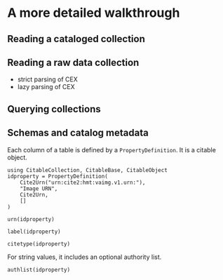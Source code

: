 # A more detailed walkthrough



## Reading a cataloged collection


## Reading a raw data collection

- strict parsing of CEX
- lazy parsing of CEX


## Querying collections



## Schemas and catalog metadata

Each column of a table is defined by a `PropertyDefinition`. It is a citable object.

```@example schema
using CitableCollection, CitableBase, CitableObject
idproperty = PropertyDefinition(
    Cite2Urn("urn:cite2:hmt:vaimg.v1.urn:"),
    "Image URN",
    Cite2Urn,
    []
)
```    
```@example schema
urn(idproperty) 
```
```@example schema
label(idproperty)
```
```@example schema
citetype(idproperty)
```
For string values, it includes an optional authority list. 
```@example schema
authlist(idproperty)
```